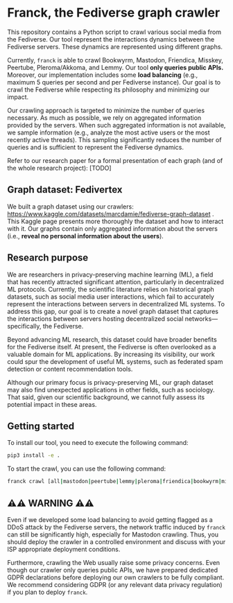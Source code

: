 # Franck, the Fediverse graph crawler

This repository contains a Python script to crawl various social media from the Fediverse. Our tool represent the interactions dynamics between the Fediverse servers. These dynamics are represented using different graphs.

Currently, `franck` is able to crawl Bookwyrm, Mastodon, Friendica, Misskey, Peertube, Pleroma/Akkoma, and Lemmy.
Our tool **only queries public APIs.**
Moreover, our implementation includes some **load balancing** (e.g., maximum 5 queries per second and per Fediverse instance).
Our goal is to crawl the Fediverse while respecting its philosophy and minimizing our impact.

Our crawling approach is targeted to minimize the number of queries necessary.
As much as possible, we rely on aggregated information provided by the servers.
When such aggregated information is not available, we sample information (e.g., analyze the most active users or the most recently active threads).
This sampling significantly reduces the number of queries and is sufficient to represent the Fediverse dynamics.

Refer to our research paper for a formal presentation of each graph (and of the whole research project): [TODO] 

## Graph dataset: Fedivertex

We built a graph dataset using our crawlers: https://www.kaggle.com/datasets/marcdamie/fediverse-graph-dataset .
This Kaggle page presents more thoroughly the dataset and how to interact with it.
Our graphs contain only aggregated information about the servers (i.e., **reveal no personal information about the users**).

## Research purpose

We are researchers in privacy-preserving machine learning (ML), a field that has recently attracted significant attention, particularly in decentralized ML protocols. Currently, the scientific literature relies on historical graph datasets, such as social media user interactions, which fail to accurately represent the interactions between servers in decentralized ML systems. To address this gap, our goal is to create a novel graph dataset that captures the interactions between servers hosting decentralized social networks—specifically, the Fediverse.

Beyond advancing ML research, this dataset could have broader benefits for the Fediverse itself. At present, the Fediverse is often overlooked as a valuable domain for ML applications. By increasing its visibility, our work could spur the development of useful ML systems, such as federated spam detection or content recommendation tools.

Although our primary focus is privacy-preserving ML, our graph dataset may also find unexpected applications in other fields, such as sociology. That said, given our scientific background, we cannot fully assess its potential impact in these areas.

## Getting started

To install our tool, you need to execute the following command:

```bash
pip3 install -e .
```

To start the crawl, you can use the following command:

```bash
franck crawl [all|mastodon|peertube|lemmy|pleroma|friendica|bookwyrm|misskey]
```

## ⚠️⚠️ WARNING ⚠️⚠️

Even if we developed some load balancing to avoid getting flagged as a DDoS attack by the Fediverse servers, the network traffic induced by `franck` can still be significantly high, especially for Mastodon crawling.
Thus, you should deploy the crawler in a controlled environment and discuss with your ISP appropriate deployment conditions.

Furthermore, crawling the Web usually raise some privacy concerns.
Even though our crawler only queries public APIs, we have prepared dedicated GDPR declarations before deploying our own crawlers to be fully compliant.
We recommend considering GDPR (or any relevant data privacy regulation) if you plan to deploy `franck`.
